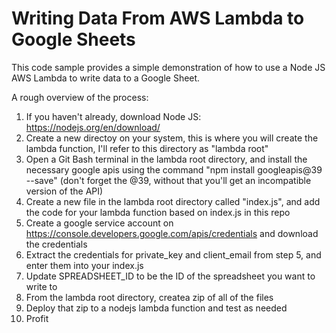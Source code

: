 # Writing Data From AWS Lambda to Google Sheets

This code sample provides a simple demonstration of how to use a Node JS AWS Lambda to write data to a Google Sheet.

A rough overview of the process:

1. If you haven't already, download Node JS: https://nodejs.org/en/download/
2. Create a new directoy on your system, this is where you will create the lambda function, I'll refer to this directory as "lambda root"
3. Open a Git Bash terminal in the lambda root directory, and install the necessary google apis using the command "npm install googleapis@39 --save" (don't forget the @39, without that you'll get an incompatible version of the API)
4. Create a new file in the lambda root directory called "index.js", and add the code for your lambda function based on index.js in this repo
5. Create a google service account on https://console.developers.google.com/apis/credentials and download the credentials
6. Extract the credentials for private_key and client_email from step 5, and enter them into your index.js
7. Update SPREADSHEET_ID to be the ID of the spreadsheet you want to write to
8. From the lambda root directory, createa zip of all of the files
9. Deploy that zip to a nodejs lambda function and test as needed
10. Profit
